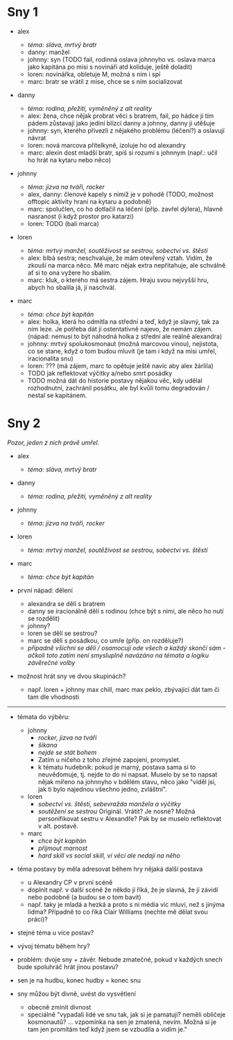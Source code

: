 # Sny 1

- alex
    - _téma: sláva, mrtvý bratr_
    - danny: manžel
    - johnny: syn (TODO fail, rodinná oslava johnnyho vs. oslava marca jako kapitána po misi s novináři atd koliduje, ještě doladit)
    - loren: novinářka, obletuje M, možná s ním i spí
    - marc: bratr se vrátil z mise, chce se s ním socializovat

- danny
    - _téma: rodina, přežití, vyměněný z alt reality_
    - alex: žena, chce nějak probrat věci s bratrem, fail, po hádce jí tím pádem zůstavají jako jediní blízcí danny a johnny, danny ji utěšuje
    - johnny: syn, kterého přivezli z nějakého problému (léčení?) a oslavují návrat
    - loren: nová marcova přítelkyně, izoluje ho od alexandry
    - marc: alexin dost mladší bratr, spíš si rozumí s johnnym (např.: učil ho hrát na kytaru nebo něco)

- johnny
    - _téma: jizva na tváři, rocker_
    - alex, danny: členové kapely s nimiž je v pohodě (TODO, možnost offtopic aktivity hraní na kytaru a podobně)
    - marc: spolučlen, co ho dotlačil na léčení (příp. zavřel dýlera), hlavně nasranost (i když prostor pro katarzi)
    - loren: TODO (balí marca)

- loren
    - _téma: mrtvý manžel, soutěživost se sestrou, sobectví vs. štěstí_
    - alex: blbá sestra; neschvaluje, že mám otevřený vztah. Vidím, že zkouší na marca něco. Mě marc nějak extra nepřitahuje, ale schválně ať si to ona vyžere ho sbalím.
    - marc: kluk, o kterého má sestra zájem. Hraju svou nejvyšší hru, abych ho sbalila já, jí naschvál.

- marc
    - _téma: chce být kapitán_
    - alex: holka, která ho odmítla na střední a teď, když je slavný, tak za ním leze. Je potřeba dát jí ostentativně najevo, že nemám zájem. (nápad: nemusí to být náhodná holka z střední ale reálně alexandra)
    - johnny: mrtvý spolukosmonaut (možná marcovou vinou), nejistota, co se stane, když o tom budou mluvit (je tam i když na misi umřel, iracionalita snu)
    - loren: ??? (má zájem, marc to opětuje ještě navíc aby alex žárlila)
    - TODO jak reflektovat výčitky a/nebo smrt posádky
    - TODO možná dát do historie postavy nějakou věc, kdy udělal rozhodnutní, zachránil posátku, ale byl kvůli tomu degradován / nestal se kapitánem.

# Sny 2

_Pozor, jeden z nich právě umřel._

- alex
    - _téma: sláva, mrtvý bratr_

- danny
    - _téma: rodina, přežití, vyměněný z alt reality_

- johnny
    - _téma: jizva na tváři, rocker_

- loren
    - _téma: mrtvý manžel, soutěživost se sestrou, sobectví vs. štěstí_

- marc
    - _téma: chce být kapitán_

- první nápad: dělení
    - alexandra se dělí s bratrem
    - danny se iracionálně dělí s rodinou (chce být s nimi, ale něco ho nutí se rozdělit)
    - johnny?
    - loren se dělí se sestrou?
    - marc se dělí s posádkou, co umře (příp. on rozděluje?)
    - _případně všichni se dělí / osamocují ode všech a každý skončí sám - ačkoli toto zatím není smysluplně navázáno na témata a logiku závěrečné volby_
- možnost hrát sny ve dvou skupinách?
    - např. loren + johnny max chill, marc max peklo, zbývající dát tam či tam dle vhodnosti

---

- témata do výběru:
    - johnny
        - _rocker, jizva na tváři_
        - _šikana_
        - _nejde se stát bohem_
        - Zatím u ničeho z toho zřejmé zapojení, promyslet.
        - k tématu hudebník: pokud je marný, postava sama si to neuvědomuje, tj. nejde to do ní napsat. Muselo by se to napsat nějak mířeno na johnnyho v bdělém stavu, něco jako "viděl jsi, jak ti bylo najednou všechno jedno, zvláštní".
    - loren
        - _sobectví vs. štěstí, sebevražda manžela a výčitky_
        - _soutěžení se sestrou_ Originál. Vrátit? Je nosné? Možná personifikovat sestru v Alexandře? Pak by se muselo reflektovat v alt. postavě.
    - marc
        - _chce být kapitán_
        - _přijmout marnost_
        - _hard skill vs social skill, ví věci ale nedají na něho_

- téma postavy by měla adresovat během hry nějaká další postava
    - u Alexandry CP v první scéně
    - doplnit např. v další scéně že někdo jí říká, že je slavná, že jí závidí nebo podobně (a budou se o tom bavit)
    - např. taky je mladá a hezká a proto s ní média víc mluví, než s jinýma lidma? Případně to co říká Clair Williams (nechte mě dělat svou práci)?
- stejné téma u více postav?
- vývoj tématu během hry?
- problém: dvoje sny + závěr. Nebude zmatečné, pokud v každých snech bude spoluhráč hrát jinou postavu?
- sen je na hudbu, konec hudby = konec snu
- sny můžou být divně, uvést do vysvětlení
    - obecně zmínit divnost
    - speciálně "vypadali lidé ve snu tak, jak si je pamatuji? neměli obličeje kosmonautů? ... vzpomínka na sen je zmatená, nevím. Možná si je tam jen promítám teď když jsem se vzbudila a vidím je."
